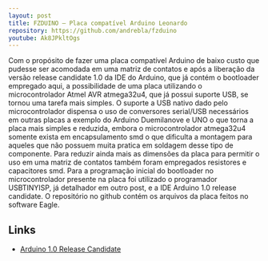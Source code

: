 ```yaml
---
layout: post
title: FZDUINO – Placa compatível Arduino Leonardo
repository: https://github.com/andrebla/fzduino
youtube: Ak8JPkltOgs
---
```


Com o propósito de fazer uma placa compatível Arduino de baixo custo que pudesse 
ser acomodada em uma matriz de contatos e após a liberação da versão release 
candidate 1.0 da IDE do Arduino, que já contém o bootloader empregado aqui, a 
possibilidade de uma placa utilizando o microcontrolador Atmel AVR atmega32u4, 
que já possui suporte USB, se tornou uma tarefa mais simples.
O suporte a USB nativo dado pelo microcontrolador dispensa o uso de conversores 
serial/USB necessários em outras placas a exemplo do Arduino Duemilanove e UNO 
o que torna a placa mais simples e reduzida, embora o microcontrolador atmega32u4 
somente exista em encapsulamento smd o que dificulta a montagem para aqueles que 
não possuem muita pratica em soldagem desse tipo de componente. Para reduzir ainda 
mais as dimensões da placa para permitir o uso em uma matriz de contatos também 
foram empregados resistores e capacitores smd.
Para a programação inicial do bootloader no microcontrolador presente na placa 
foi utilizado o programador USBTINYISP, já detalhador em outro post, e a IDE 
Arduino 1.0 release candidate.
O repositório no github contém os arquivos da placa feitos no software Eagle.

Links
-----
* [Arduino 1.0 Release Candidate](http://code.google.com/p/arduino/wiki/Arduino1)